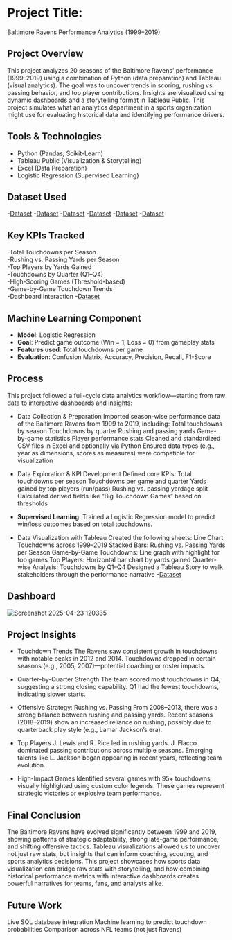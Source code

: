 # Project Title:
Baltimore Ravens Performance Analytics (1999–2019)

## Project Overview 
This project analyzes 20 seasons of the Baltimore Ravens’ performance (1999–2019) using a combination of Python (data preparation) and Tableau (visual analytics). The goal was to uncover trends in scoring, rushing vs. passing behavior, and top player contributions.
Insights are visualized using dynamic dashboards and a storytelling format in Tableau Public. This project simulates what an analytics department in a sports organization might use for evaluating historical data and identifying performance drivers.

## Tools & Technologies
- Python (Pandas, Scikit-Learn)
- Tableau Public (Visualization & Storytelling)
- Excel (Data Preparation)
- Logistic Regression (Supervised Learning)


## Dataset Used 
-<a href= "https://raw.githubusercontent.com/Stephyoneal/Baltimore-Ravens-Performance-Analytics-1999-2019-/refs/heads/main/ravens_game_by_game_touchdowns.csv">Dataset</a>
 -<a href="https://raw.githubusercontent.com/Stephyoneal/Baltimore-Ravens-Performance-Analytics-1999-2019-/refs/heads/main/ravens_points_by_quarter.csv">Dataset</a>
 -<a href="https://raw.githubusercontent.com/Stephyoneal/Baltimore-Ravens-Performance-Analytics-1999-2019-/refs/heads/main/ravens_points_by_season.csv">Dataset</a>
-<a href="https://raw.githubusercontent.com/Stephyoneal/Baltimore-Ravens-Performance-Analytics-1999-2019-/refs/heads/main/ravens_rushing_vs_passing_by_season.csv">Dataset</a>
-<a href="https://raw.githubusercontent.com/Stephyoneal/Baltimore-Ravens-Performance-Analytics-1999-2019-/refs/heads/main/ravens_top_players_stats.csv">Dataset</a>
-<a href="https://github.com/Stephyoneal/Baltimore-Ravens-Performance-Analytics-1999-2019-/blob/main/Stephy%20project.twbx">Dataset</a>


## Key KPIs Tracked
-Total Touchdowns per Season	            
-Rushing vs. Passing Yards per Season	   
-Top Players by Yards Gained	           
-Touchdowns by Quarter (Q1–Q4)	          
-High-Scoring Games (Threshold-based)   	
-Game-by-Game Touchdown Trends	          
-Dashboard interaction -<a href="https://github.com/Stephyoneal/Baltimore-Ravens-Performance-Analytics-1999-2019-/blob/main/Screenshot%202025-04-23%20120335.png">Dataset</a>

## Machine Learning Component
- **Model**: Logistic Regression
- **Goal**: Predict game outcome (Win = 1, Loss = 0) from gameplay stats
- **Features used**: Total touchdowns per game
- **Evaluation**: Confusion Matrix, Accuracy, Precision, Recall, F1-Score


## Process 
This project followed a full-cycle data analytics workflow—starting from raw data to interactive dashboards and insights:

- Data Collection & Preparation
Imported season-wise performance data of the Baltimore Ravens from 1999 to 2019, including:
Total touchdowns by season
Touchdowns by quarter
Rushing and passing yards
Game-by-game statistics
Player performance stats
Cleaned and standardized CSV files in Excel and optionally via Python
Ensured data types (e.g., year as dimensions, scores as measures) were compatible for visualization

- Data Exploration & KPI Development
Defined core KPIs:
Total touchdowns per season
Touchdowns per game and quarter
Yards gained by top players (run/pass)
Rushing vs. passing yardage split
Calculated derived fields like “Big Touchdown Games” based on thresholds
- **Supervised Learning**: Trained a Logistic Regression model to predict win/loss outcomes based on total touchdowns.

- Data Visualization with Tableau
Created the following sheets:
Line Chart: Touchdowns across 1999–2019
Stacked Bars: Rushing vs. Passing Yards per Season
Game-by-Game Touchdowns: Line graph with highlight for top games
Top Players: Horizontal bar chart by yards gained
Quarter-wise Analysis: Touchdowns by Q1–Q4
Designed a Tableau Story to walk stakeholders through the performance narrative -<a href="https://github.com/Stephyoneal/Baltimore-Ravens-Performance-Analytics-1999-2019-/blob/main/Stephy%20project.twbx">Dataset</a>

## Dashboard 
![Screenshot 2025-04-23 120335](https://github.com/user-attachments/assets/860adf97-7d13-480f-8643-54b24ad0c71e)

## Project Insights
- Touchdown Trends
The Ravens saw consistent growth in touchdowns with notable peaks in 2012 and 2014.
Touchdowns dropped in certain seasons (e.g., 2005, 2007)—potential coaching or roster impacts.

- Quarter-by-Quarter Strength
The team scored most touchdowns in Q4, suggesting a strong closing capability.
Q1 had the fewest touchdowns, indicating slower starts.

- Offensive Strategy: Rushing vs. Passing
From 2008–2013, there was a strong balance between rushing and passing yards.
Recent seasons (2018–2019) show an increased reliance on rushing, possibly due to quarterback play style (e.g., Lamar Jackson’s era).

- Top Players
J. Lewis and R. Rice led in rushing yards.
J. Flacco dominated passing contributions across multiple seasons.
Emerging talents like L. Jackson began appearing in recent years, reflecting team evolution.

- High-Impact Games
Identified several games with 95+ touchdowns, visually highlighted using custom color legends.
These games represent strategic victories or explosive team performance.

## Final Conclusion
The Baltimore Ravens have evolved significantly between 1999 and 2019, showing patterns of strategic adaptability, strong late-game performance, and shifting offensive tactics. Tableau visualizations allowed us to uncover not just raw stats, but insights that can inform coaching, scouting, and sports analytics decisions.
This project showcases how sports data visualization can bridge raw stats with storytelling, and how combining historical performance metrics with interactive dashboards creates powerful narratives for teams, fans, and analysts alike.

## Future Work
Live SQL database integration
Machine learning to predict touchdown probabilities
Comparison across NFL teams (not just Ravens)

